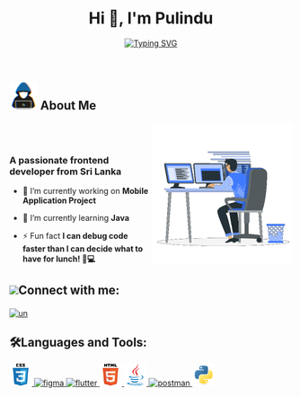 <h1 align="center">Hi 👋, I'm Pulindu</h1>
<p align="center">
  <a href="https://git.io/typing-svg"><img src="https://readme-typing-svg.herokuapp.com?font=Fira+Code&weight=450&pause=1000&color=8F00FF&width=435&lines=Exploring+tech%2C+creating+my+future.;Coding+dreams%2C+one+line+at+a+time." alt="Typing SVG" /></a>
</p>

<br>

## <picture><img src = "https://github.com/PulinduYK/PulinduYK/blob/main/Images/about_me.gif" width = 50px></picture> About Me

<picture> <img align="right" src="https://github.com/PulinduYK/PulinduYK/blob/main/Images/Right_Side.gif?raw=true" width = 250px></picture>

<br><br>

<h3 align="left">A passionate frontend developer from Sri Lanka</h3>

- 🔭 I’m currently working on **Mobile Application Project**

- 🌱 I’m currently learning **Java**

- ⚡ Fun fact **I can debug code faster than I can decide what to have for lunch! 🍕💻**

## <picture><img src = "https://github.com/PulinduYK/PulinduYK/blob/main/Images/Connect-with-me" width = 50px></picture>Connect with me:
<p align="left">
<a href="https://linkedin.com/in/un" target="blank"><img align="center" src="https://raw.githubusercontent.com/rahuldkjain/github-profile-readme-generator/master/src/images/icons/Social/linked-in-alt.svg" alt="un" height="30" width="40" /></a>
</p>

## 🛠️Languages and Tools:
<p align="left"> <a href="https://www.w3schools.com/css/" target="_blank" rel="noreferrer"> <img src="https://raw.githubusercontent.com/devicons/devicon/master/icons/css3/css3-original-wordmark.svg" alt="css3" width="40" height="40"/> </a> <a href="https://www.figma.com/" target="_blank" rel="noreferrer"> <img src="https://www.vectorlogo.zone/logos/figma/figma-icon.svg" alt="figma" width="40" height="40"/> </a> <a href="https://flutter.dev" target="_blank" rel="noreferrer"> <img src="https://www.vectorlogo.zone/logos/flutterio/flutterio-icon.svg" alt="flutter" width="40" height="40"/> </a> <a href="https://www.w3.org/html/" target="_blank" rel="noreferrer"> <img src="https://raw.githubusercontent.com/devicons/devicon/master/icons/html5/html5-original-wordmark.svg" alt="html5" width="40" height="40"/> </a> <a href="https://www.java.com" target="_blank" rel="noreferrer"> <img src="https://raw.githubusercontent.com/devicons/devicon/master/icons/java/java-original.svg" alt="java" width="40" height="40"/> </a> <a href="https://postman.com" target="_blank" rel="noreferrer"> <img src="https://www.vectorlogo.zone/logos/getpostman/getpostman-icon.svg" alt="postman" width="40" height="40"/> </a> <a href="https://www.python.org" target="_blank" rel="noreferrer"> <img src="https://raw.githubusercontent.com/devicons/devicon/master/icons/python/python-original.svg" alt="python" width="40" height="40"/> </a> </p>

